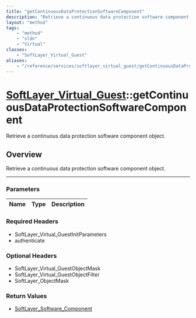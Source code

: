 ```yaml
---
title: "getContinuousDataProtectionSoftwareComponent"
description: "Retrieve a continuous data protection software component object."
layout: "method"
tags:
    - "method"
    - "sldn"
    - "Virtual"
classes:
    - "SoftLayer_Virtual_Guest"
aliases:
    - "/reference/services/softlayer_virtual_guest/getContinuousDataProtectionSoftwareComponent"
---
```

# [SoftLayer_Virtual_Guest](/reference/services/SoftLayer_Virtual_Guest)::getContinuousDataProtectionSoftwareComponent


Retrieve a continuous data protection software component object.


## Overview 
Retrieve a continuous data protection software component object.

-----

### Parameters 
|Name | Type | Description |
| --- | --- | --- |


### Required Headers
* SoftLayer_Virtual_GuestInitParameters
* authenticate


### Optional Headers
* SoftLayer_Virtual_GuestObjectMask
* SoftLayer_Virtual_GuestObjectFilter
* SoftLayer_ObjectMask

### Return Values
* <a href='/reference/datatypes/SoftLayer_Software_Component'>SoftLayer_Software_Component </a>




